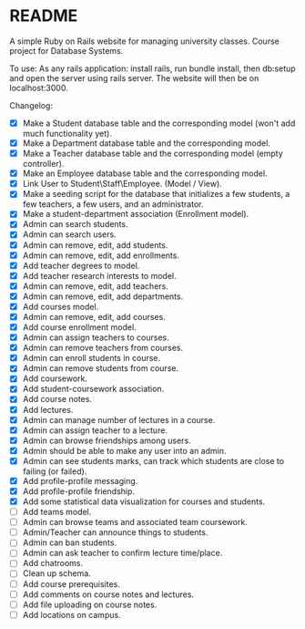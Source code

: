 # README

A simple Ruby on Rails website for managing university classes. Course project for Database Systems.

To use:
As any rails application: install rails, run bundle install, then db:setup and open the server using rails server. The website will then be on localhost:3000.

Changelog:
- [x] Make a Student database table and the corresponding model (won't add much functionality yet).
- [x] Make a Department database table and the corresponding model.
- [x] Make a Teacher database table and the corresponding model (empty controller).
- [x] Make an Employee database table and the corresponding model.
- [x] Link User to Student\Staff\Employee. (Model / View).
- [x] Make a seeding script for the database that initializes a few students, a few teachers, a few users, and an administrator.
- [x] Make a student-department association (Enrollment model).
- [x] Admin can search students.
- [x] Admin can search users.
- [x] Admin can remove, edit, add students.
- [x] Admin can remove, edit, add enrollments.
- [x] Add teacher degrees to model.
- [x] Add teacher research interests to model.
- [x] Admin can remove, edit, add teachers.
- [x] Admin can remove, edit, add departments.
- [x] Add courses model.
- [x] Admin can remove, edit, add courses.
- [x] Add course enrollment model.
- [x] Admin can assign teachers to courses.
- [x] Admin can remove teachers from courses.
- [x] Admin can enroll students in course.
- [x] Admin can remove students from course.
- [x] Add coursework.
- [x] Add student-coursework association.
- [x] Add course notes.
- [x] Add lectures.
- [x] Admin can manage number of lectures in a course.
- [x] Admin can assign teacher to a lecture.
- [x] Admin can browse friendships among users.
- [x] Admin should be able to make any user into an admin.
- [x] Admin can see students marks, can track which students are close to failing (or failed).
- [x] Add profile-profile messaging.
- [x] Add profile-profile friendship.
- [x] Add some statistical data visualization for courses and students.
- [ ] Add teams model.
- [ ] Admin can browse teams and associated team coursework.
- [ ] Admin/Teacher can announce things to students.
- [ ] Admin can ban students.
- [ ] Admin can ask teacher to confirm lecture time/place.
- [ ] Add chatrooms.
- [ ] Clean up schema.
- [ ] Add course prerequisites.
- [ ] Add comments on course notes and lectures.
- [ ] Add file uploading on course notes.
- [ ] Add locations on campus.
